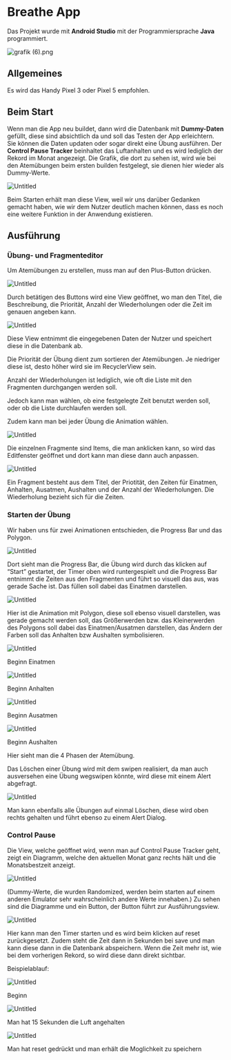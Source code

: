 # Breathe App

Das Projekt wurde mit **Android Studio** mit der Programmiersprache **Java** programmiert.

![grafik (6).png](Projekt%20Re%20f45a1/grafik_(6).png)

## Allgemeines

Es wird das Handy Pixel 3 oder Pixel 5 empfohlen.

## Beim Start

Wenn man die App neu buildet, dann wird die Datenbank mit **Dummy-Daten** gefüllt, diese sind absichtlich da und soll das Testen der App erleichtern. Sie können die Daten updaten oder sogar direkt eine Übung ausführen. 
Der **Control Pause Tracker** beinhaltet das Luftanhalten und es wird lediglich der Rekord im Monat angezeigt. Die Grafik, die dort zu sehen ist, wird wie bei den Atemübungen beim ersten builden festgelegt, sie dienen hier wieder als Dummy-Werte.

![Untitled](Projekt%20Re%20f45a1/Untitled.png)

Beim Starten erhält man diese View, weil wir uns darüber Gedanken gemacht haben, wie wir dem Nutzer deutlich machen können, dass es noch eine weitere Funktion in der Anwendung existieren.

## Ausführung

### Übung- und Fragmenteditor

Um Atemübungen zu erstellen, muss man auf den Plus-Button drücken.

![Untitled](Projekt%20Re%20f45a1/Untitled%201.png)

Durch betätigen des Buttons wird eine View geöffnet, wo man den Titel, die Beschreibung, die Priorität, Anzahl der Wiederholungen oder die Zeit im genauen angeben kann.

![Untitled](Projekt%20Re%20f45a1/Untitled%202.png)

Diese View entnimmt die eingegebenen Daten der Nutzer und speichert diese in die Datenbank ab. 

Die Priorität der Übung dient zum sortieren der Atemübungen. Je niedriger diese ist, desto höher wird sie im RecyclerView sein.

Anzahl der Wiederholungen ist lediglich, wie oft die Liste mit den Fragmenten durchgangen werden soll.

Jedoch kann man wählen, ob eine festgelegte Zeit benutzt werden soll, oder ob die Liste durchlaufen werden soll.

Zudem kann man bei jeder Übung die Animation wählen.

![Untitled](Projekt%20Re%20f45a1/Untitled%203.png)

Die einzelnen Fragmente sind Items, die man anklicken kann, so wird das Editfenster geöffnet und dort kann man diese dann auch anpassen.

![Untitled](Projekt%20Re%20f45a1/Untitled%204.png)

Ein Fragment besteht aus dem Titel, der Priotität, den Zeiten für Einatmen, Anhalten, Ausatmen, Aushalten und der Anzahl der Wiederholungen. Die Wiederholung bezieht sich für die Zeiten.

### Starten der Übung

Wir haben uns für zwei Animationen entschieden, die Progress Bar und das Polygon. 

![Untitled](Projekt%20Re%20f45a1/Untitled%205.png)

Dort sieht man die Progress Bar, die Übung wird durch das klicken auf “Start” gestartet, der Timer oben wird runtergespielt und die Progress Bar entnimmt die Zeiten aus den Fragmenten und führt so visuell das aus, was gerade Sache ist. Das füllen soll dabei das Einatmen darstellen.

![Untitled](Projekt%20Re%20f45a1/Untitled%206.png)

Hier ist die Animation mit Polygon, diese soll ebenso visuell darstellen, was gerade gemacht werden soll, das Größerwerden  bzw. das Kleinerwerden des Polygons soll dabei das Einatmen/Ausatmen darstellen, das Ändern der Farben soll das Anhalten bzw Aushalten symbolisieren. 

![Untitled](Projekt%20Re%20f45a1/Untitled%207.png)

Beginn Einatmen

![Untitled](Projekt%20Re%20f45a1/Untitled%208.png)

Beginn Anhalten

![Untitled](Projekt%20Re%20f45a1/Untitled%209.png)

Beginn Ausatmen

![Untitled](Projekt%20Re%20f45a1/Untitled%2010.png)

Beginn Aushalten

Hier sieht man die 4 Phasen der Atemübung.

Das Löschen einer Übung wird mit dem swipen realisiert, da man auch ausversehen eine Übung wegswipen könnte, wird diese mit einem Alert abgefragt.

![Untitled](Projekt%20Re%20f45a1/Untitled%2011.png)

Man kann ebenfalls alle Übungen auf einmal Löschen, diese wird  oben rechts gehalten und führt ebenso zu einem Alert Dialog.

### Control Pause

Die View, welche geöffnet wird, wenn man auf Control Pause Tracker geht, zeigt ein Diagramm, welche den aktuellen Monat ganz rechts hält und die Monatsbestzeit anzeigt. 

![Untitled](Projekt%20Re%20f45a1/Untitled%2012.png)

(Dummy-Werte, die wurden Randomized, werden beim starten auf einem anderen Emulator sehr wahrscheinlich andere Werte innehaben.) Zu sehen sind die Diagramme und ein Button, der Button führt zur Ausführungsview.

![Untitled](Projekt%20Re%20f45a1/Untitled%2013.png)

Hier kann man den Timer starten und es wird beim klicken auf reset zurückgesetzt. Zudem steht die Zeit dann in Sekunden bei save und man kann diese dann in die Datenbank abspeichern. Wenn die Zeit mehr ist, wie bei dem vorherigen Rekord, so wird diese dann direkt sichtbar.

Beispielablauf:

![Untitled](Projekt%20Re%20f45a1/Untitled%2014.png)

Beginn

![Untitled](Projekt%20Re%20f45a1/Untitled%2015.png)

Man hat 15 Sekunden die Luft angehalten

![Untitled](Projekt%20Re%20f45a1/Untitled%2016.png)

Man hat reset gedrückt und man erhält die Moglichkeit zu speichern
